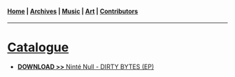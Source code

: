 <head>
  <!-- Favicon -->
  <link rel="shortcut icon" href="../favicon.ico">
  <!-- Global site tag (gtag.js) - Google Analytics -->
  <script async src="https://www.googletagmanager.com/gtag/js?id=UA-129370470-1"></script>
  <script>
    window.dataLayer = window.dataLayer || [];
    function gtag(){dataLayer.push(arguments);}
    gtag('js', new Date());

    gtag('config', 'UA-129370470-1');
  </script>
</head>

<!-- Main Links -->
#### [Home](../README.md) | [Archives](../archives.md) | [Music](./main.md) | [Art](../art/main.md) | [Contributors](./contributors.md)

- - -

# <span style="text-decoration: underline">Catalogue</span>

* [**DOWNLOAD >>** Ninté Null - DIRTY BYTES (EP)](./ninte-null_dirty-bytes/view.md)  